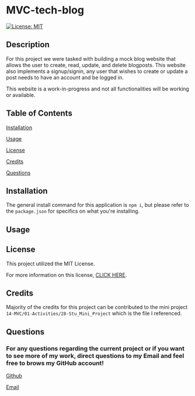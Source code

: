 # MVC-tech-blog 

[![License: MIT](https://img.shields.io/badge/License-MIT-yellow.svg)](https://opensource.org/licenses/MIT)

  ## Description
  For this project we were tasked with building a mock blog website that allows the user to create, read, update, and delete blogposts. This website also implements a signup/signin, any user that wishes to create or update a post needs to have an account and be logged in.

  This website is a work-in-progress and not all functionalities will be working or available.
  ## Table of Contents

  [Installation](#installation)

  [Usage](#usage)

  [License](#license)

  [Credits](#credits)

  [Questions](#questions)


  ## Installation 

The general install command for this application is `npm i`, but please refer to the `package.json` for specifics on what you're installing.

  ## Usage


  ## License 

  This project utilized the MIT License. 

  For more information on this license, [CLICK HERE](https://opensource.org/licenses/MIT). 

  ## Credits
  Majority of the credits for this project can be contributed to the mini project `14-MVC/01-Activities/28-Stu_Mini_Project` which is the file I referenced.

  ## Questions

  ### For any questions regarding the current project or if you want to see more of my work, direct questions to my Email and feel free to brows my GitHub account!

  [Github](https://github.com/mserafin20)

  [Email](mailto:mmserafin20@gmail.com)